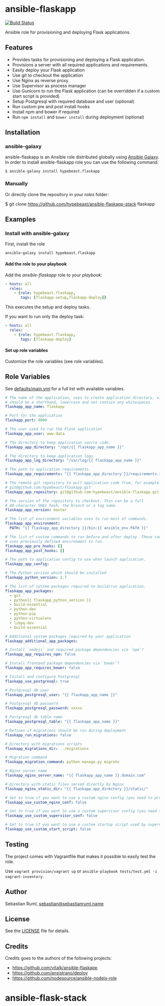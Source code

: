 # ansible-flaskapp

[![Build Status](https://travis-ci.org/hypebeast/ansible-flask-stack.svg?branch=master)](https://travis-ci.org/hypebeast/ansible-flask-stack)

Ansible role for provisioning and deploying Flask applications.


## Features

  * Provides tasks for provisioning and deploying a Flask application.
  * Provisions a server with all required applications and requirements.
  * Easily deploy your Flask application
  * Use git to checkout the application
  * Use Nginx as reverse proxy
  * Use Supervisor as process manager
  * Use Gunicorn to run the Flask application (can be overridden if a custom start script is provided)
  * Setup Postgresql with required database and user (optional)
  * Run custom pre and post install hooks
  * Install npm and bower if required
  * Run `npm install` and `bower install` during deployment (optional)


## Installation

### ansible-galaxy

ansible-flaskapp is an Ansible role distributed globally using [Ansible Galaxy](https://galaxy.ansible.com/). In order to install ansible-flaskapp role you can use the following command.

```
$ ansible-galaxy install hypebeast.flaskapp
```

### Manually

Or directly clone the repository in your *roles* folder:

  $ git clone https://github.com/hypebeast/ansible-flaskapp-stack flaskapp


## Examples

### Install with ansible-galaxy

First, install the role

```
ansible-galaxy install hypebeast.flaskapp
```

#### Add the role to your playbook

Add the *ansible-flaskapp* role to your *playbook*:

```yaml
- hosts: all
  roles:
    - {role: hypebeast.flaskapp,
       tags: [flaskapp-setup,flaskapp-deploy]}
```

This executes the setup and deploy tasks.

If you want to run only the deploy task:

```yaml
- hosts: all
  roles:
    - {role: hypebeast.flaskapp,
       tags: [flaskapp-deploy]
```



#### Set up role variables

Customize the role variables (see role variables).


## Role Variables

See [defaults/main.yml](./defaults/main.yml) for a full list with available variables.

```yaml
# The name of the application, uses to create application directory, e.g.
# should be a shorthand, lowercase and not contain any whitespaces.
flaskapp_app_name: flaskapp

# Port for the application
flaskapp_port: 8000

# The user used to run the Flask application
flaskapp_app_user: www-data

# The directory to keep application source code.
flaskapp_app_directory: "/opt/{{ flaskapp_app_name }}"

# The directory to keep application logs.
flaskapp_app_log_directory: "/var/log/{{ flaskapp_app_name }}"

# The path to application requirements.
flaskapp_app_requirements: "{{ flaskapp_app_directory }}/requirements.txt"

# The remote git repository to pull application code from, for example:
# git@github.com:hypebeast/flaskapp.git
flaskapp_app_repository: git@github.com:hypebeast/ansible-flaskapp.git

# The version of the repository to checkout. This can be a full
# 40-character SHA1 hash, the branch or a tag name.
flaskapp_app_version: master

# The list of environment variables uses to run most of commands.
flaskapp_app_environment:
  PATH: "{{ flaskapp_app_directory }}/bin:{{ ansible_env.PATH }}"

# The list of custom commands to run before and after deploy. These commands
# uses previously defined environment to run.
flaskapp_app_pre_hooks: []
flaskapp_app_post_hooks: []

# The path to application config to use when launch application.
flaskapp_app_config:

# The Python version which should be installed
flaskapp_python_version: 2.7

# The list of system packages required to build/run application.
flaskapp_app_packages:
  - git
  - python{{ flaskapp_python_version }}
  - build-essential
  - python-dev
  - python-pip
  - python-virtualenv
  - libpq-dev
  - build-essential

# Additional system packages required by your application
flaskapp_additional_app_packages:

# Install `nodejs` and required package dependencies via `npm`?
flaskapp_app_requires_npm: false

# Install frontend package dependencies via `bower`?
flaskapp_app_requires_bower: false

# Install and configure Postgresql
flaskapp_use_postgresql: true

# Postgresql db user
flaskapp_postgresql_user: "{{ flaskapp_app_name }}"

# Postgresql db password
flaskapp_postgresql_password: xxxxx

# Postgresql db table name
flaskapp_postgresql_table: "{{ flaskapp_app_name }}"

# Defines if migrations should be run during deployment
flaskapp_run_migrations: false

# Directory with migrations scripts
flaskapp_migrations_dir: ../migrations

# Migration command
flaskapp_migration_command: python manage.py migrate

# Nginx server name
flaskapp_nginx_server_name: "{{ flaskapp_app_name }}.domain.com"

# Directory with static files served directly by Nginx
flaskapp_nginx_static_dir: "{{ flaskapp_app_directory }}/static/"

# Set to true if you want to use a custom nginx config (you need to provisioning it by yourself)
flaskapp_use_custom_nginx_conf: false

# Set to true if you want to use a custom supervisor config (you need to provisioning it by yourself)
flaskapp_use_custom_supervisor_conf: false

# Set to true if you want to use a custom startup script used by supervisor (you need to provisioning it by yourself)
flaskapp_use_custom_start_script: false
```


## Testing

The project comes with Vagrantfile that makes it possible to easily test the role.

Use `vagrant provision/vagrant up` or `ansible-playbook tests/test.yml -i vagrant-inventory`.


## Author

Sebastian Ruml, <sebastian@sebastianruml.name>


## License

See the [LICENSE](./LICENSE) file for details.


## Credits

Credits goes to the authors of the following projects:

  * https://github.com/vitalk/ansible-flaskapp
  * https://github.com/ansistrano/deploy
  * https://github.com/nodesource/ansible-nodejs-role
# ansible-flask-stack
